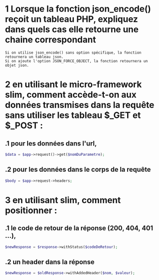 # 1 Lorsque la fonction json_encode() reçoit un tableau PHP, expliquez dans quels cas elle retourne une chaine correspondant
```
Si on utilise json_encode() sans option spécifique, la fonction retournera un tableau json. 
Si on ajoute l'option JSON_FORCE_OBJECT, la fonction retournera un objet json.
```

# 2 en utilisant le micro-framework slim, comment accède-t-on aux données transmises dans la requête sans utiliser les tableau $_GET et $_POST :
## .1 pour les données dans l'url,
```php
$data = $app->request()->get($nomDuParametre);
```

## .2 pour les données dans le corps de la requête
```php
$body = $app->request->headers;
```

# 3 en utilisant slim, comment positionner :
## .1 le code de retour de la réponse (200, 404, 401 …),
```php
$newResponse = $response->withStatus($codeDeRetour);
```

## .2 un header dans la réponse
```php
$newResponse = $oldResponse->withAddedHeader($nom, $valeur);
```